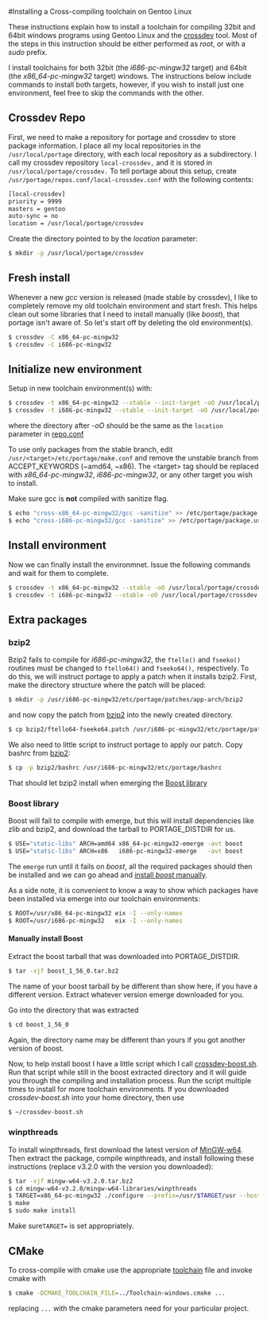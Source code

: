#Installing a Cross-compiling toolchain on Gentoo Linux

These instructions explain how to install a toolchain for compiling 32bit
and 64bit windows programs using Gentoo Linux and the
[crossdev](https://packages.gentoo.org/package/sys-devel/crossdev) tool.
Most of the steps in this instruction should be either performed as _root_,
or with a _sudo_ prefix.

I install toolchains for both 32bit (the *i686-pc-mingw32* target) and 64bit
(the *x86_64-pc-mingw32* target) windows. The instructions below include
commands to install both targets, however, if you wish to install just one
environment, feel free to skip the commands with the other.


## Crossdev Repo

First, we need to make a repository for portage and crossdev to store
package information. I place all my local repositories in the
`/usr/local/portage` directory, with each local repository as a
subdirectory. I call my crossdev repository `local-crossdev,` and it is
stored in `/usr/local/portage/crossdev.` To tell portage about this setup,
create `/usr/portage/repos.conf/local-crossdev.conf` with the following
contents:
```bash
[local-crossdev]
priority = 9999
masters = gentoo
auto-sync = no
location = /usr/local/portage/crossdev
```
Create the directory pointed to by the *location* parameter:
```bash
$ mkdir -p /usr/local/portage/crossdev
```

## Fresh install

Whenever a new _gcc_ version is released (made stable by crossdev), I like
to completely remove my old toolchain environment and start fresh. This
helps clean out some libraries that I need to install manually (like
_boost_), that portage isn't aware of. So let's start off by deleting the
old environment(s).

```bash
$ crossdev -C x86_64-pc-mingw32
$ crossdev -C i686-pc-mingw32
```

## Initialize new environment

Setup in new toolchain environment(s) with:
```bash
$ crossdev -t x86_64-pc-mingw32 --stable --init-target -oO /usr/local/portage/crossdev
$ crossdev -t i686-pc-mingw32 --stable --init-target -oO /usr/local/portage/crossdev
```
where the directory after *-oO* should be the same as the `location`
parameter in [repo.conf](#crossdev-repo)

To use only packages from the stable branch, edit
`/usr/<target>/etc/portage/make.conf` and remove the unstable branch from
ACCEPT_KEYWORDS (~amd64, ~x86). The \<target\> tag should be replaced with
*x86_64-pc-mingw32*, *i686-pc-mingw32*, or any other target you wish to
install.

Make sure gcc is **not** compiled with sanitize flag.

```bash
$ echo "cross-x86_64-pc-mingw32/gcc -sanitize" >> /etc/portage/package.use/crossdev
$ echo "cross-i686-pc-mingw32/gcc -sanitize" >> /etc/portage/package.use/crossdev
```

## Install environment

Now we can finally install the environmnet. Issue the following commands and
wait for them to complete.
```bash
$ crossdev -t x86_64-pc-mingw32 --stable -oO /usr/local/portage/crossdev
$ crossdev -t i686-pc-mingw32 --stable -oO /usr/local/portage/crossdev
```

## Extra packages

### bzip2

Bzip2 fails to compile for _i686-pc-mingw32_, the `ftello()` and `fseeko()`
routines must be changed to `ftello64()` and `fseeko64(),` respectively. To
do this, we will instruct portage to apply a patch when it installs bzip2.
First, make the directory structure where the patch will be placed:
```bash
$ mkdir -p /usr/i686-pc-mingw32/etc/portage/patches/app-arch/bzip2
```
and now copy the patch from [bzip2](bzip2/) into the newly created
directory.
```bash
$ cp bzip2/ftello64-fseeko64.patch /usr/i686-pc-mingw32/etc/portage/patches/app-arch/bzip2/
```

We also need to little script to instruct portage to apply our patch. Copy
bashrc from [bzip2](bzip2/):
```bash
$ cp -p bzip2/bashrc /usr/i686-pc-mingw32/etc/portage/bashrc
```
That should let bzip2 install when emerging the [Boost library](#boost-library)

### Boost library

Boost will fail to compile with emerge, but this will
install dependencies like zlib and bzip2, and download the tarball to
PORTAGE_DISTDIR for us.
```bash
$ USE="static-libs" ARCH=amd64 x86_64-pc-mingw32-emerge -avt boost
$ USE="static-libs" ARCH=x86   i686-pc-mingw32-emerge   -avt boost
```
The `emerge` run until it fails on _boost_, all the required packages should
then be installed and we can go ahead and [install _boost_
manually](#manually-install-boost).

As a side note, it is convenient to know a way to show which packages have
been installed via emerge into our toolchain environments:

```bash
$ ROOT=/usr/x86_64-pc-mingw32 eix -I --only-names
$ ROOT=/usr/i686-pc-mingw32   eix -I --only-names
```
#### Manually install Boost
Extract the boost tarball that was downloaded into PORTAGE_DISTDIR.
```bash
$ tar -xjf boost_1_56_0.tar.bz2
```
The name of your boost tarball by be different than show here, if you have
a different version. Extract whatever version emerge downloaded for you.

Go into the directory that was extracted
```bash
$ cd boost_1_56_0
```
Again, the directory name may be different than yours if you got another
version of boost.

Now, to help install boost I have a little script which I call
[crossdev-boost.sh](crossdev-boost.sh). Run that script while still in the
boost extracted directory and it will guide you through the compiling and
installation process. Run the script multiple times to install for more
toolchain environments. If you downloaded _crossdev-boost.sh_ into your home
directory, then use
```bash
$ ~/crossdev-boost.sh
```

### winpthreads

To install winpthreads, first download the latest version of
[MinGW-w64](http://sourceforge.net/projects/mingw-w64/files/mingw-w64/mingw-w64-release).
Then extract the package, compile winpthreads, and install following these
instructions (replace v3.2.0 with the version you downloaded):

```bash
$ tar -xjf mingw-w64-v3.2.0.tar.bz2
$ cd mingw-w64-v3.2.0/mingw-w64-libraries/winpthreads
$ TARGET=x86_64-pc-mingw32 ./configure --prefix=/usr/$TARGET/usr --host=$TARGET --target=$TARGET --enable-static --disable-shared
$ make
$ sudo make install
```
Make sure`TARGET=` is set appropriately.

## CMake

To cross-compile with cmake use the appropriate [toolchain](cmake/) file and
invoke cmake with
```bash
$ cmake -DCMAKE_TOOLCHAIN_FILE=../Toolchain-windows.cmake ...
```
replacing `...` with the cmake parameters need for your particular project.

